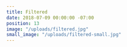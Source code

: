 ```yaml
---
title: Filtered
date: 2018-07-09 00:00:00 -07:00
position: 13
image: "/uploads/filtered.jpg"
small_image: "/uploads/filtered-small.jpg"
---
```


